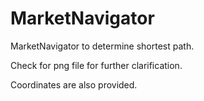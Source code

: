 # MarketNavigator
MarketNavigator to determine shortest path.

Check for png file for further clarification.

Coordinates are also provided.
